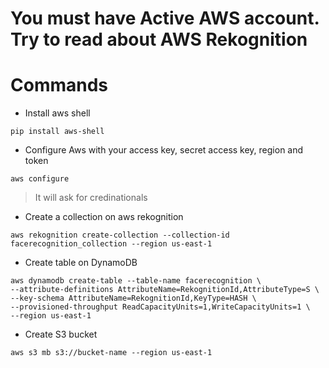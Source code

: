 # You must have Active AWS account. Try to read about AWS Rekognition
# Commands

* Install aws shell
```
pip install aws-shell
```
* Configure Aws with your access key, secret access key, region and token

```
aws configure
```
> It will ask for credinationals

* Create a collection on aws rekognition
```
aws rekognition create-collection --collection-id facerecognition_collection --region us-east-1
```
* Create table on DynamoDB
```
aws dynamodb create-table --table-name facerecognition \
--attribute-definitions AttributeName=RekognitionId,AttributeType=S \
--key-schema AttributeName=RekognitionId,KeyType=HASH \
--provisioned-throughput ReadCapacityUnits=1,WriteCapacityUnits=1 \
--region us-east-1

```

* Create S3 bucket
```
aws s3 mb s3://bucket-name --region us-east-1
```
